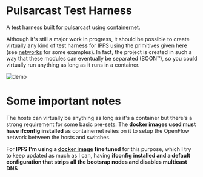 # Pulsarcast Test Harness

A test harness built for pulsarcast using [containernet](https://containernet.github.io/).

Although it's still a major work in progress, it should be possible to create virtually any kind of test harness for [IPFS](ipfs.io) using the primitives given here (see [networks](./networks) for some examples). In fact, the project is created in such a way that these modules can eventually be separated (SOON™), so you could virtually run anything as long as it runs in a container.

![demo](./demo.gif)

# Some important notes

The hosts can virtually be anything as long as it's a container but there's a strong requirement for some basic pre-sets. The **docker images used must have ifconfig installed** as containernet relies on it to setup the OpenFlow network between the hosts and switches.

For **IPFS I'm using a [docker image](https://hub.docker.com/r/jgantunes/js-ipfs) fine tuned** for this purpose, which I try to keep updated as much as I can, having **ifconfig installed and a default configuration that strips all the bootsrap nodes and disables multicast DNS**
